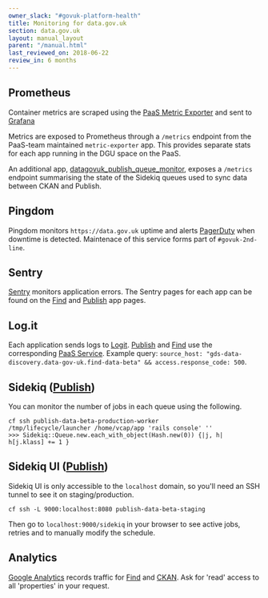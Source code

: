 ```yaml
---
owner_slack: "#govuk-platform-health"
title: Monitoring for data.gov.uk
section: data.gov.uk
layout: manual_layout
parent: "/manual.html"
last_reviewed_on: 2018-06-22
review_in: 6 months
---
```

[publish]: apps/datagovuk_publish
[find]: apps/datagovuk_find
[paas-metric-exporter]: https://reliability-engineering.cloudapps.digital/manuals/set-up-paas-metric-exporter-with-prometheus.html#configure-container-metrics
[grafana]: https://grafana-paas.cloudapps.digital/d/xonj40imk/data-gov-uk?refresh=1m&orgId=1
[sentry]: https://sentry.io/govuk/
[logit-paas]: https://docs.cloud.service.gov.uk/#set-up-the-logit-io-log-management-service
[logit]: https://logit.io/a/1c6b2316-16e2-4ca5-a3df-ff18631b0e74
[google-analytics]: https://sites.google.com/a/digital.cabinet-office.gov.uk/gds/information-management/use-online-tools-in-gds/use-google-analytics
[pagerduty]: https://govuk.pagerduty.com/
[ckan]: apps/ckanext-datagovuk
[dgu-queue-monitor]: https://github.com/alphagov/datagovuk_publish_queue_monitor

## Prometheus

Container metrics are scraped using the [PaaS Metric Exporter][paas-metric-exporter] and sent to [Grafana]

Metrics are exposed to Prometheus through a `/metrics` endpoint from the PaaS-team maintained `metric-exporter` app.  This provides separate stats for each app running in the DGU space on the PaaS.

An additional app, [datagovuk_publish_queue_monitor][dgu-queue-monitor], exposes a `/metrics` endpoint summarising the state of the Sidekiq queues used to sync data between CKAN and Publish.

## Pingdom

Pingdom monitors `https://data.gov.uk` uptime and alerts [PagerDuty] when downtime is detected. Maintenace of this service forms part of `#govuk-2nd-line`.

## Sentry

[Sentry] monitors application errors. The Sentry pages for each app can be found on the [Find] and [Publish] app pages.

## Log.it

Each application sends logs to [Logit]. [Publish] and [Find] use the corresponding [PaaS Service][logit-paas]. Example query: `source_host: "gds-data-discovery.data-gov-uk.find-data-beta" && access.response_code: 500`.

## Sidekiq ([Publish])

You can monitor the number of jobs in each queue using the following.

```
cf ssh publish-data-beta-production-worker
/tmp/lifecycle/launcher /home/vcap/app 'rails console' ''
>>> Sidekiq::Queue.new.each_with_object(Hash.new(0)) {|j, h| h[j.klass] += 1 }
```

## Sidekiq UI ([Publish])

Sidekiq UI is only accessible to the `localhost` domain, so you'll need an SSH tunnel to see it on staging/production.

```
cf ssh -L 9000:localhost:8080 publish-data-beta-staging
```

Then go to `localhost:9000/sidekiq` in your browser to see active jobs, retries and to manually modify the schedule.

## Analytics

[Google Analytics][google-analytics] records traffic for [Find] and [CKAN]. Ask for 'read' access to all 'properties' in your request.
